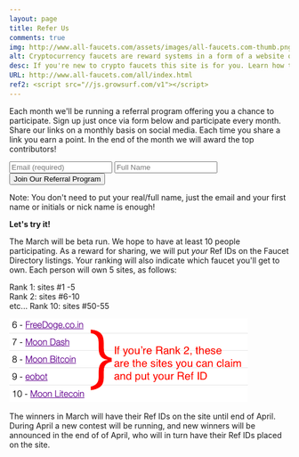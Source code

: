 ```yaml
---
layout: page
title: Refer Us
comments: true
img: http://www.all-faucets.com/assets/images/all-faucets.com-thumb.png
alt: Cryptocurrency faucets are reward systems in a form of a website or an app that dispense free coins.
desc: If you're new to crypto faucets this site is for you. Learn how to maximize the value of your time and effort while claiming from free bitcoin faucet sites.
URL: http://www.all-faucets.com/all/index.html
ref2: <script src="//js.growsurf.com/v1"></script>
---
```

<link rel="stylesheet" href="https://cdnjs.cloudflare.com/ajax/libs/normalize/5.0.0/normalize.min.css">

Each month we'll be running a referral program offering you a chance to participate. Sign up just once via form below and participate every month. Share our links on a monthly basis on social media. Each time you share a link you earn a point. In the end of the month we will award the top contributors!

<form action="https://growsurf.com/c/cjns6b" method="POST" class="growsurf-form blue">
  <input type="email" name="email" placeholder="Email (required)" required>
  <input type="text" name="name" placeholder="Full Name">
  <input type="submit" value="Join Our Referral Program">
</form>
<p> </p>
Note: You don't need to put your real/full name, just the email and your first name or initials or nick name is enough!

<p> </p>
<b>Let's try it!</b>
<p> </p>
The March will be beta run. We hope to have at least 10 people participating. As a reward for sharing, we will put <i>your</i> Ref IDs on the Faucet Directory listings. Your ranking will also indicate which faucet you'll get to own. Each person will own 5 sites, as follows:<p>
Rank 1: sites #1 -5<br>
Rank 2: sites #6-10<br>
etc...
Rank 10: sites #50-55
<p> </p>
<img src="/assets/images/referral-win.png" alt="Example">
<p> </p>
The winners in March will have their Ref IDs on the site until end of April. During April a new contest will be running, and new winners will be announced in the end of of April, who will in turn have their Ref IDs placed on the site.
